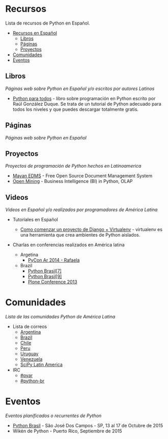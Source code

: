 # Recursos

Lista de recursos de Python en Español.

- [Recursos en Español](#recursos)
    - [Libros](#libros)
    - [Páginas](#páginas)
    - [Proyectos](#proyectos)
- [Comunidades](#comunidades)
- [Eventos](#eventos)

## Libros

*Páginas web sobre Python en Español y/o escritos por autores Latinos*

* [Python para todos](http://mundogeek.net/tutorial-python/) - libro sobre programación en Python escrito por Raúl González Duque. Se trata de un tutorial de Python adecuado para todos los niveles y que puedes descargar totalmente gratis.

## Páginas

*Páginas web sobre Python en Español*

## Proyectos

*Proyectos de programación de Python hechos en Latinoamerica*

* [Mayan EDMS](https://github.com/mayan-edms/mayan-edms) - Free Open Source Document Management System
* [Open Mining](https://github.com/avelino/mining) -  Business Intelligence (BI) in Python, OLAP

## Videos

*Videos en Español y/o realizados por programadores de América Latina*

* Tutoriales en Español
	* [Como comenzar un proyecto de Django + Virtualenv](https://www.youtube.com/watch?v=U-WS3n5cDUo) - virtualenv es una herramienta que crea ambientes de Python aislados.

* Charlas en conferencias realizados en América latina
	* Argetina
		- [PyCon Ar 2014 - Rafaela](https://www.youtube.com/channel/UCa8tmvBoe5L6BGmRcQHF8qw/videos)
	* Brazil
		- [Python Brasil[7]](https://www.youtube.com/playlist?list=PLqjh1U8eZaP4GVDc2sB-nbZdim13rUU74)
		- [Python Brasil[9]](https://www.youtube.com/playlist?list=PLqjh1U8eZaP6TM0tCdLVeiB0LTBkaEBai)
		- [Plone Conference 2013 ](https://www.youtube.com/playlist?list=PLqjh1U8eZaP4QiTZlx4XFKIannYcMr_am)

# Comunidades

*Lista de las comunidades Python de América Latina*

* Lista de correos
	* [Argentina](https://groups.google.com/forum/#!forum/pythonargentina)
	* [Brazil](https://groups.google.com/forum/#!forum/python-brasil)
	* [Chile](https://groups.google.com/forum/#!forum/pythonchile)
	* [Peru](https://groups.google.com/forum/#!forum/python-peru)
	* [Uruguay](https://groups.google.com/forum/#!forum/pyuy)
	* [Venezuela](https://groups.google.com/forum/#!forum/python-venezuela)
	* [SciPy Latin America](https://groups.google.com/forum/#!forum/scipyla)
* IRC
	* [#pyar](http://webchat.freenode.net/?channels=pyar)
	* [#python-br](http://webchat.freenode.net/?channels=python-br)

# Eventos

*Eventos planificados o recurrentes de Python*

* [Python Brasil](http://pythonbrasil.org.br/) - São José Dos Campos - SP, 13 al 17 de Octubre de 2015
* Wikén de Python - Puerto Rico, Septiembre de 2015

